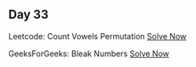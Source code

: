 ## Day 33

Leetcode: Count Vowels Permutation
[Solve Now](https://leetcode.com/problems/count-vowels-permutation/description/?envType=daily-question&envId=2023-10-28)

GeeksForGeeks: Bleak Numbers 
[Solve Now](https://practice.geeksforgeeks.org/problems/bleak-numbers1552/1)
